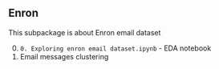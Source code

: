 ## Enron
This subpackage is about Enron email dataset

0) `0. Exploring enron email dataset.ipynb` - EDA notebook
1) Email messages clustering